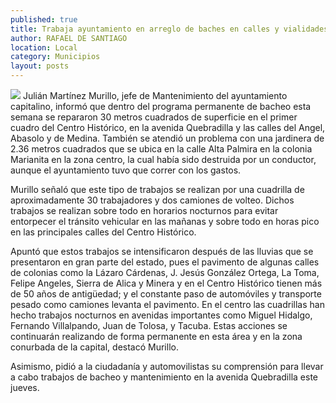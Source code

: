 ```yaml
---
published: true
title: Trabaja ayuntamiento en arreglo de baches en calles y vialidades del Centro Histórico
author: RAFAEL DE SANTIAGO
location: Local
category: Municipios
layout: posts
---
```


![](http://i.imgur.com/2cBpRqcm.jpg)
Julián Martínez Murillo, jefe de Mantenimiento del ayuntamiento capitalino, informó que dentro del programa permanente de bacheo esta semana se repararon 30 metros cuadrados de superficie en el primer cuadro del Centro Histórico, en la avenida Quebradilla y las calles del Angel, Abasolo y de Medina.
También se atendió un problema con una jardinera de 2.36 metros cuadrados que se ubica en la calle Alta Palmira en la colonia Marianita en la zona centro, la cual había sido destruida por un conductor, aunque el ayuntamiento tuvo que correr con los gastos.

Murillo señaló que este tipo de trabajos se realizan por una cuadrilla de aproximadamente 30 trabajadores y dos camiones de volteo.
Dichos trabajos se realizan sobre todo en horarios nocturnos para evitar entorpecer el tránsito vehicular en las mañanas y sobre todo en horas pico en las principales calles del Centro Histórico.

Apuntó que estos trabajos se intensificaron después de las lluvias que se presentaron en gran parte del estado, pues el pavimento de algunas calles de colonias como la Lázaro Cárdenas, J. Jesús González Ortega, La Toma, Felipe Angeles, Sierra de Alica y Minera y en el Centro Histórico tienen más de 50 años de antigüedad; y el constante paso de automóviles y transporte pesado como camiones levanta el pavimento.
En el centro las cuadrillas han hecho trabajos nocturnos en avenidas importantes como Miguel Hidalgo, Fernando Villalpando, Juan de Tolosa, y Tacuba.
Estas acciones se continuarán realizando de forma permanente en esta área y en la zona conurbada de la capital, destacó Murillo.

Asimismo, pidió a la ciudadanía y automovilistas su comprensión para llevar a cabo trabajos de bacheo y mantenimiento en la avenida Quebradilla este jueves.
